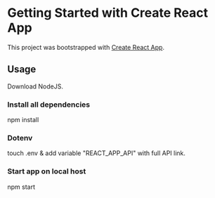 # Getting Started with Create React App

This project was bootstrapped with [Create React App](https://github.com/facebook/create-react-app).

## Usage 
Download NodeJS.

### Install all dependencies
npm install 

### Dotenv
touch .env & add variable "REACT_APP_API" with full API link.

### Start app on local host
npm start